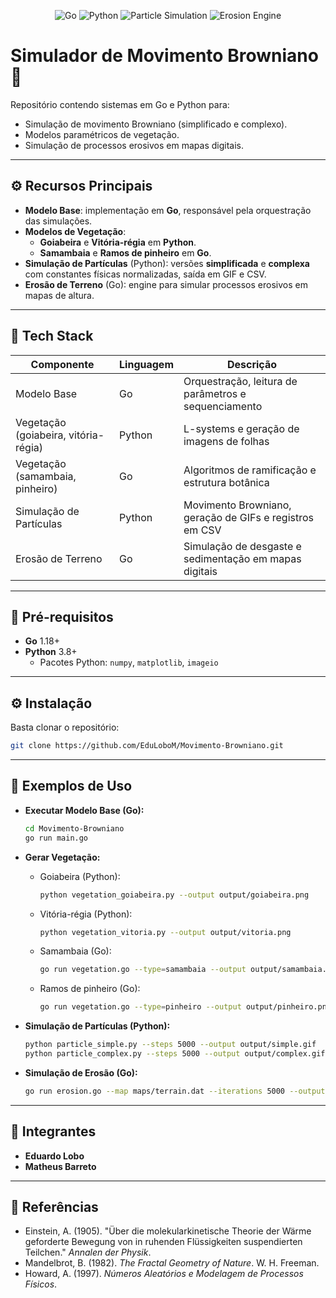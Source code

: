 <p align="center">
  <img src="https://img.shields.io/badge/Language-Go-blue.svg" alt="Go">
  <img src="https://img.shields.io/badge/Language-Python-yellow.svg" alt="Python">
  <img src="https://img.shields.io/badge/Particle%20Sim-Python-green.svg" alt="Particle Simulation">
  <img src="https://img.shields.io/badge/Erosion%20Engine-Go-red.svg" alt="Erosion Engine">
</p>

# Simulador de Movimento Browniano 🧮

Repositório contendo sistemas em Go e Python para:

- Simulação de movimento Browniano (simplificado e complexo).
- Modelos paramétricos de vegetação.
- Simulação de processos erosivos em mapas digitais.

---

## ⚙️ Recursos Principais

- **Modelo Base**: implementação em **Go**, responsável pela orquestração das simulações.
- **Modelos de Vegetação**:
  - **Goiabeira** e **Vitória-régia** em **Python**.
  - **Samambaia** e **Ramos de pinheiro** em **Go**.
- **Simulação de Partículas** (Python): versões **simplificada** e **complexa** com constantes físicas normalizadas, saída em GIF e CSV.
- **Erosão de Terreno** (Go): engine para simular processos erosivos em mapas de altura.

---

## 🚀 Tech Stack

| Componente                   | Linguagem | Descrição                                                                |
|------------------------------|-----------|--------------------------------------------------------------------------|
| Modelo Base                          | Go        | Orquestração, leitura de parâmetros e sequenciamento             |
| Vegetação (goiabeira, vitória-régia) | Python    | L-systems e geração de imagens de folhas                         |
| Vegetação (samambaia, pinheiro)      | Go      | Algoritmos de ramificação e estrutura botânica                     |
| Simulação de Partículas              | Python    | Movimento Browniano, geração de GIFs e registros em CSV          |
| Erosão de Terreno                     | Go        | Simulação de desgaste e sedimentação em mapas digitais          |

---

## 🔧 Pré-requisitos

- **Go** 1.18+
- **Python** 3.8+
  - Pacotes Python: `numpy`, `matplotlib`, `imageio`

---

## ⚙️ Instalação

Basta clonar o repositório:

```bash
git clone https://github.com/EduLoboM/Movimento-Browniano.git
````

---

## 🎯 Exemplos de Uso

* **Executar Modelo Base (Go):**

  ```bash
  cd Movimento-Browniano
  go run main.go
  ```

* **Gerar Vegetação:**

  * Goiabeira (Python):

    ```bash
    python vegetation_goiabeira.py --output output/goiabeira.png
    ```
  * Vitória-régia (Python):

    ```bash
    python vegetation_vitoria.py --output output/vitoria.png
    ```
  * Samambaia (Go):

    ```bash
    go run vegetation.go --type=samambaia --output output/samambaia.png
    ```
  * Ramos de pinheiro (Go):

    ```bash
    go run vegetation.go --type=pinheiro --output output/pinheiro.png
    ```

* **Simulação de Partículas (Python):**

  ```bash
  python particle_simple.py --steps 5000 --output output/simple.gif
  python particle_complex.py --steps 5000 --output output/complex.gif
  ```

* **Simulação de Erosão (Go):**

  ```bash
  go run erosion.go --map maps/terrain.dat --iterations 5000 --output output/erosion.png
  ```

---

## 👥 Integrantes

* **Eduardo Lobo**
* **Matheus Barreto**

---

## 🔗 Referências

* Einstein, A. (1905). "Über die molekularkinetische Theorie der Wärme geforderte Bewegung von in ruhenden Flüssigkeiten suspendierten Teilchen." *Annalen der Physik*.
* Mandelbrot, B. (1982). *The Fractal Geometry of Nature*. W. H. Freeman.
* Howard, A. (1997). *Números Aleatórios e Modelagem de Processos Físicos*.

```
```

